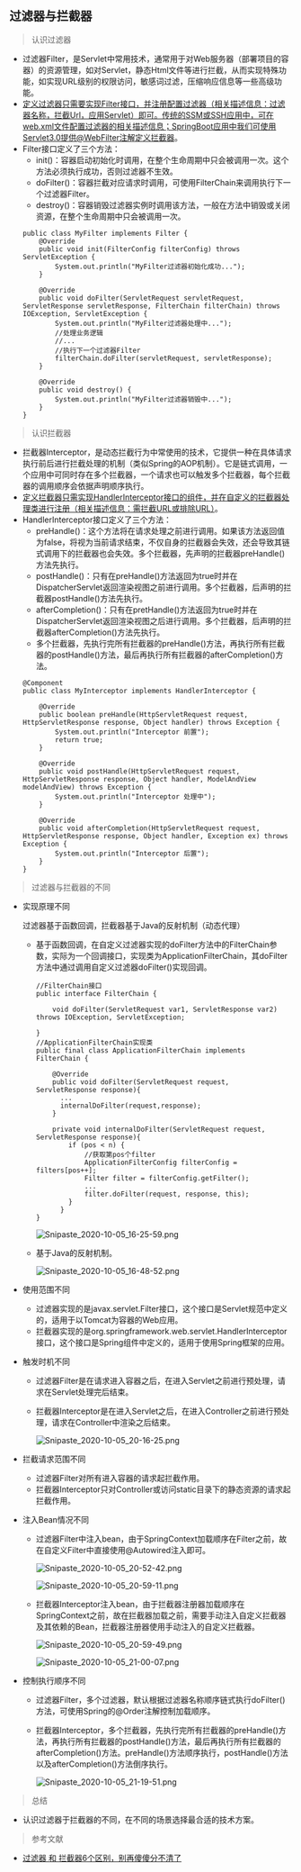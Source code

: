 ## 过滤器与拦截器

> 认识过滤器

  * 过滤器Filter，是Servlet中常用技术，通常用于对Web服务器（部署项目的容器）的资源管理，如对Servlet，静态Html文件等进行拦截，从而实现特殊功能，如实现URL级别的权限访问，敏感词过滤，压缩响应信息等一些高级功能。
  * [定义过滤器只需要实现Filter接口，并注册配置过滤器（相关描述信息：过滤器名称，拦截Url，应用Servlet）即可。传统的SSM或SSH应用中，可在web.xml文件配置过滤器的相关描述信息；SpringBoot应用中我们可使用Servlet3.0提供@WebFilter注解定义拦截器](https://gitee.com/FSDGarden/springboot/tree/filter-interceptor)。
  * Filter接口定义了三个方法：
    * init()：容器启动初始化时调用，在整个生命周期中只会被调用一次。这个方法必须执行成功，否则过滤器不生效。
    * doFilter()：容器拦截对应请求时调用，可使用FilterChain来调用执行下一个过滤器Filter。
    * destroy()：容器销毁过滤器实例时调用该方法，一般在方法中销毁或关闭资源，在整个生命周期中只会被调用一次。
    ```
    public class MyFilter implements Filter {
        @Override
        public void init(FilterConfig filterConfig) throws ServletException {
            System.out.println("MyFilter过滤器初始化成功...");
        }

        @Override
        public void doFilter(ServletRequest servletRequest, ServletResponse servletResponse, FilterChain filterChain) throws IOException, ServletException {
            System.out.println("MyFilter过滤器处理中...");
            //处理业务逻辑
            //...
            //执行下一个过滤器Filter
            filterChain.doFilter(servletRequest, servletResponse);
        }

        @Override
        public void destroy() {
            System.out.println("MyFilter过滤器销毁中...");
        }
    }
    ```

> 认识拦截器
  * 拦截器Interceptor，是动态拦截行为中常使用的技术，它提供一种在具体请求执行前后进行拦截处理的机制（类似Spring的AOP机制）。它是链式调用，一个应用中可同时存在多个拦截器，一个请求也可以触发多个拦截器，每个拦截器的调用顺序会依据声明顺序执行。
  * [定义拦截器只需实现HandlerInterceptor接口的组件，并在自定义的拦截器处理类进行注册（相关描述信息：需拦截URL或排除URL）](https://gitee.com/FSDGarden/springboot/tree/filter-interceptor)。
  * HandlerInterceptor接口定义了三个方法：
    * preHandle()：这个方法将在请求处理之前进行调用。如果该方法返回值为false，将视为当前请求结束，不仅自身的拦截器会失效，还会导致其链式调用下的拦截器也会失效。多个拦截器，先声明的拦截器preHandle()方法先执行。
    * postHandle()：只有在preHandle()方法返回为true时并在DispatcherServlet返回渲染视图之前进行调用。多个拦截器，后声明的拦截器postHandle()方法先执行。
    * afterCompletion()：只有在pretHandle()方法返回为true时并在DispatcherServlet返回渲染视图之后进行调用。多个拦截器，后声明的拦截器afterCompletion()方法先执行。
    * 多个拦截器，先执行完所有拦截器的preHandle()方法，再执行所有拦截器的postHandle()方法，最后再执行所有拦截器的afterCompletion()方法。
    ```
    @Component
    public class MyInterceptor implements HandlerInterceptor {

        @Override
        public boolean preHandle(HttpServletRequest request, HttpServletResponse response, Object handler) throws Exception {
            System.out.println("Interceptor 前置");
            return true;
        }
        
        @Override
        public void postHandle(HttpServletRequest request, HttpServletResponse response, Object handler, ModelAndView modelAndView) throws Exception {
            System.out.println("Interceptor 处理中");
        }
        
        @Override
        public void afterCompletion(HttpServletRequest request, HttpServletResponse response, Object handler, Exception ex) throws Exception {
            System.out.println("Interceptor 后置");
        }
    }
    ```

> 过滤器与拦截器的不同
  * 实现原理不同
    
    过滤器基于函数回调，拦截器基于Java的反射机制（动态代理）

    * 基于函数回调，在自定义过滤器实现的doFilter方法中的FilterChain参数，实际为一个回调接口，实现类为ApplicationFilterChain，其doFilter方法中通过调用自定义过滤器doFilter()实现回调。
      ```
      //FilterChain接口
      public interface FilterChain {

          void doFilter(ServletRequest var1, ServletResponse var2) throws IOException, ServletException;

      }
      //ApplicationFilterChain实现类
      public final class ApplicationFilterChain implements FilterChain {

          @Override
          public void doFilter(ServletRequest request, ServletResponse response){
            ...
            internalDoFilter(request,response);
          }
          
          private void internalDoFilter(ServletRequest request, ServletResponse response){
              if (pos < n) {
                  //获取第pos个filter    
                  ApplicationFilterConfig filterConfig = filters[pos++];
                  Filter filter = filterConfig.getFilter();
                  ...
                  filter.doFilter(request, response, this);
              }
            }
      }
      ```

      ![Snipaste_2020-10-05_16-25-59.png](https://i.loli.net/2020/10/05/iOBXIuEhDlQGfvA.png)

    * 基于Java的反射机制。

      ![Snipaste_2020-10-05_16-48-52.png](https://i.loli.net/2020/10/05/spUewgF39R2zQkt.png)

  * 使用范围不同
    * 过滤器实现的是javax.servlet.Filter接口，这个接口是Servlet规范中定义的，适用于以Tomcat为容器的Web应用。
    * 拦截器实现的是org.springframework.web.servlet.HandlerInterceptor接口，这个接口是Spring组件中定义的，适用于使用Spring框架的应用。

  * 触发时机不同
    * 过滤器Filter是在请求进入容器之后，在进入Servlet之前进行预处理，请求在Servlet处理完后结束。
    * 拦截器Interceptor是在进入Servlet之后，在进入Controller之前进行预处理，请求在Controller中渲染之后结束。

      ![Snipaste_2020-10-05_20-16-25.png](https://i.loli.net/2020/10/05/ui1txSqjOAcZ2Fv.png)

  * 拦截请求范围不同
    * 过滤器Filter对所有进入容器的请求起拦截作用。
    * 拦截器Interceptor只对Controller或访问static目录下的静态资源的请求起拦截作用。 

  * 注入Bean情况不同
    * 过滤器Filter中注入bean，由于SpringContext加载顺序在Filter之前，故在自定义Filter中直接使用@Autowired注入即可。
      
      ![Snipaste_2020-10-05_20-52-42.png](https://i.loli.net/2020/10/05/nCaeHKzRTlq8b6f.png)

      ![Snipaste_2020-10-05_20-59-11.png](https://i.loli.net/2020/10/05/nUXKlPh1d8TWNfO.png)

    * 拦截器Interceptor注入bean，由于拦截器注册器加载顺序在SpringContext之前，故在拦截器加载之前，需要手动注入自定义拦截器及其依赖的Bean，拦截器注册器使用手动注入的自定义拦截器。
    
      ![Snipaste_2020-10-05_20-59-49.png](https://i.loli.net/2020/10/05/mFreb6QHKMpNjho.png)

      ![Snipaste_2020-10-05_21-00-07.png](https://i.loli.net/2020/10/05/mIaG1TUjYS3kthe.png)

  * 控制执行顺序不同
    * 过滤器Filter，多个过滤器，默认根据过滤器名称顺序链式执行doFilter()方法，可使用Spring的@Order注解控制加载顺序。
    * 拦截器Interceptor，多个拦截器，先执行完所有拦截器的preHandle()方法，再执行所有拦截器的postHandle()方法，最后再执行所有拦截器的afterCompletion()方法。preHandle()方法顺序执行，postHandle()方法以及afterCompletion()方法倒序执行。

      ![Snipaste_2020-10-05_21-19-51.png](https://i.loli.net/2020/10/05/4Ul2JZWs9aeVyvG.png)

> 总结
  * 认识过滤器于拦截器的不同，在不同的场景选择最合适的技术方案。

> 参考文献
  * [过滤器 和 拦截器6个区别，别再傻傻分不清了](https://juejin.im/post/6847902221212844039)